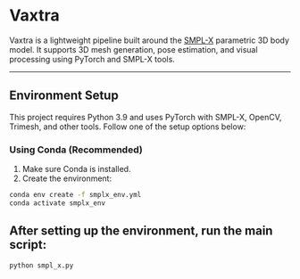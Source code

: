 # Vaxtra

Vaxtra is a lightweight pipeline built around the [SMPL-X](https://smpl-x.is.tue.mpg.de/) parametric 3D body model. It supports 3D mesh generation, pose estimation, and visual processing using PyTorch and SMPL-X tools.

---

## Environment Setup

This project requires Python 3.9 and uses PyTorch with SMPL-X, OpenCV, Trimesh, and other tools. Follow one of the setup options below:

### Using Conda (Recommended)

1. Make sure Conda is installed.
2. Create the environment:

```bash
conda env create -f smplx_env.yml
conda activate smplx_env
```
## After setting up the environment, run the main script:
```bash
python smpl_x.py

